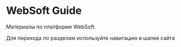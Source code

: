 # WebSoft Guide

Материалы по платформе WebSoft.

Для перехода по разделам используйте навигацию в шапке сайта